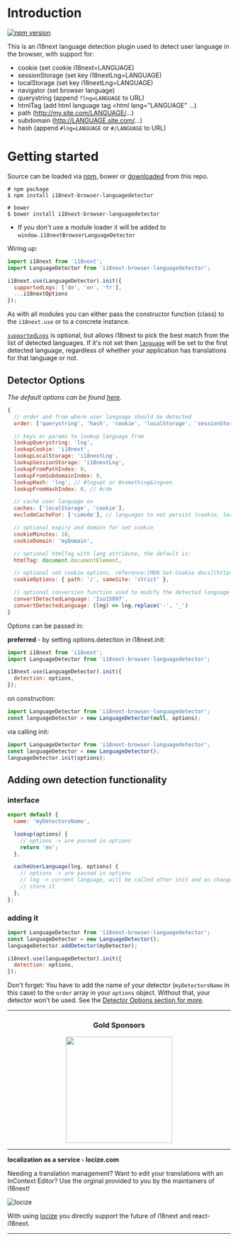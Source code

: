 # Introduction

[![npm version](https://img.shields.io/npm/v/i18next-browser-languagedetector.svg?style=flat-square)](https://www.npmjs.com/package/i18next-browser-languagedetector)

This is an i18next language detection plugin used to detect user language in the browser, with support for:

- cookie (set cookie i18next=LANGUAGE)
- sessionStorage (set key i18nextLng=LANGUAGE)
- localStorage (set key i18nextLng=LANGUAGE)
- navigator (set browser language)
- querystring (append `?lng=LANGUAGE` to URL)
- htmlTag (add html language tag <html lang="LANGUAGE" ...)
- path (http://my.site.com/LANGUAGE/...)
- subdomain (http://LANGUAGE.site.com/...)
- hash (append `#lng=LANGUAGE` or `#/LANGUAGE` to URL)

# Getting started

Source can be loaded via [npm](https://www.npmjs.com/package/i18next-browser-languagedetector), bower or [downloaded](https://github.com/i18next/i18next-browser-languagedetector/blob/master/i18nextBrowserLanguageDetector.min.js) from this repo.

```
# npm package
$ npm install i18next-browser-languagedetector

# bower
$ bower install i18next-browser-languagedetector
```

- If you don't use a module loader it will be added to `window.i18nextBrowserLanguageDetector`

Wiring up:

```js
import i18next from 'i18next';
import LanguageDetector from 'i18next-browser-languagedetector';

i18next.use(LanguageDetector).init({
  supportedLngs: ['de', 'en', 'fr'],
  ...i18nextOptions
});
```

As with all modules you can either pass the constructor function (class) to the `i18next.use` or to a concrete instance.

[`supportedLngs`](https://www.i18next.com/overview/configuration-options#languages-namespaces-resources) is optional, but allows i18next to pick the best match from the list of detected languages. If it's not set then [`language`](https://www.i18next.com/overview/api#language) will be set to the first detected language, regardless of whether your application has translations for that language or not.   

## Detector Options
*The default options can be found [here](https://github.com/i18next/i18next-browser-languageDetector/blob/9efebe6ca0271c3797bc09b84babf1ba2d9b4dbb/src/index.js#L11).*

```js
{
  // order and from where user language should be detected
  order: ['querystring', 'hash', 'cookie', 'localStorage', 'sessionStorage', 'navigator', 'htmlTag', 'path', 'subdomain'],

  // keys or params to lookup language from
  lookupQuerystring: 'lng',
  lookupCookie: 'i18next',
  lookupLocalStorage: 'i18nextLng',
  lookupSessionStorage: 'i18nextLng',
  lookupFromPathIndex: 0,
  lookupFromSubdomainIndex: 0,
  lookupHash: 'lng', // #lng=pt or #something&lng=en
  lookupFromHashIndex: 0, // #/de

  // cache user language on
  caches: ['localStorage', 'cookie'],
  excludeCacheFor: ['cimode'], // languages to not persist (cookie, localStorage)

  // optional expiry and domain for set cookie
  cookieMinutes: 10,
  cookieDomain: 'myDomain',

  // optional htmlTag with lang attribute, the default is:
  htmlTag: document.documentElement,

  // optional set cookie options, reference:[MDN Set-Cookie docs](https://developer.mozilla.org/en-US/docs/Web/HTTP/Headers/Set-Cookie)
  cookieOptions: { path: '/', sameSite: 'strict' },

  // optional conversion function used to modify the detected language code
  convertDetectedLanguage: 'Iso15897',
  convertDetectedLanguage: (lng) => lng.replace('-', '_')
}
```

Options can be passed in:

**preferred** - by setting options.detection in i18next.init:

```js
import i18next from 'i18next';
import LanguageDetector from 'i18next-browser-languagedetector';

i18next.use(LanguageDetector).init({
  detection: options,
});
```

on construction:

```js
import LanguageDetector from 'i18next-browser-languagedetector';
const languageDetector = new LanguageDetector(null, options);
```

via calling init:

```js
import LanguageDetector from 'i18next-browser-languagedetector';
const languageDetector = new LanguageDetector();
languageDetector.init(options);
```

## Adding own detection functionality

### interface

```js
export default {
  name: 'myDetectorsName',

  lookup(options) {
    // options -> are passed in options
    return 'en';
  },

  cacheUserLanguage(lng, options) {
    // options -> are passed in options
    // lng -> current language, will be called after init and on changeLanguage
    // store it
  },
};
```

### adding it

```js
import LanguageDetector from 'i18next-browser-languagedetector';
const languageDetector = new LanguageDetector();
languageDetector.addDetector(myDetector);

i18next.use(languageDetector).init({
  detection: options,
});
```

Don't forget: You have to add the name of your detector (`myDetectorsName` in this case) to the `order` array in your `options` object. Without that, your detector won't be used. See the [Detector Options section for more](#detector-options).

---

<h3 align="center">Gold Sponsors</h3>

<p align="center">
  <a href="https://locize.com/" target="_blank">
    <img src="https://raw.githubusercontent.com/i18next/i18next/master/assets/locize_sponsor_240.gif" width="240px">
  </a>
</p>

---

**localization as a service - locize.com**

Needing a translation management? Want to edit your translations with an InContext Editor? Use the orginal provided to you by the maintainers of i18next!

![locize](https://locize.com/img/ads/github_locize.png)

With using [locize](http://locize.com/?utm_source=react_i18next_readme&utm_medium=github) you directly support the future of i18next and react-i18next.

---
